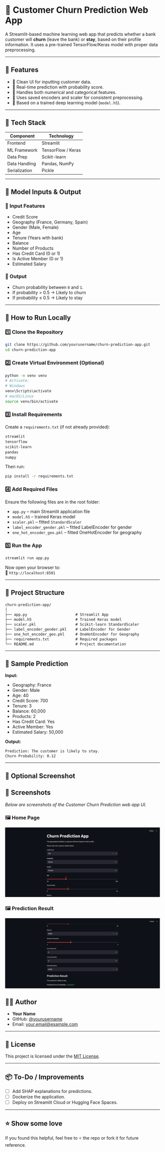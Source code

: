 
# 💼 Customer Churn Prediction Web App

A Streamlit-based machine learning web app that predicts whether a bank customer will **churn** (leave the bank) or **stay**, based on their profile information. It uses a pre-trained TensorFlow/Keras model with proper data preprocessing.

---

## 📌 Features

- 🔹 Clean UI for inputting customer data.
- 🔹 Real-time prediction with probability score.
- 🔹 Handles both numerical and categorical features.
- 🔹 Uses saved encoders and scaler for consistent preprocessing.
- 🔹 Based on a trained deep learning model (`model.h5`).

---

## 🧰 Tech Stack

| Component    | Technology         |
|--------------|--------------------|
| Frontend     | Streamlit          |
| ML Framework | TensorFlow / Keras |
| Data Prep    | Scikit-learn       |
| Data Handling| Pandas, NumPy      |
| Serialization| Pickle             |

---

## 🧠 Model Inputs & Output

### 🔢 Input Features

- Credit Score
- Geography (France, Germany, Spain)
- Gender (Male, Female)
- Age
- Tenure (Years with bank)
- Balance
- Number of Products
- Has Credit Card (0 or 1)
- Is Active Member (0 or 1)
- Estimated Salary

### 🎯 Output

- Churn probability between `0` and `1`.
- If probability > 0.5 → Likely to churn  
- If probability ≤ 0.5 → Likely to stay

---

## 🚀 How to Run Locally

### 1️⃣ Clone the Repository

```bash
git clone https://github.com/yourusername/churn-prediction-app.git
cd churn-prediction-app
```

### 2️⃣ Create Virtual Environment (Optional)

```bash
python -m venv venv
# Activate:
# Windows
venv\Scripts\activate
# macOS/Linux
source venv/bin/activate
```

### 3️⃣ Install Requirements

Create a `requirements.txt` (if not already provided):

```txt
streamlit
tensorflow
scikit-learn
pandas
numpy
```

Then run:

```bash
pip install -r requirements.txt
```

### 4️⃣ Add Required Files

Ensure the following files are in the root folder:

- `app.py` – main Streamlit application file
- `model.h5` – trained Keras model
- `scaler.pkl` – fitted `StandardScaler`
- `label_encoder_gender.pkl` – fitted LabelEncoder for gender
- `one_hot_encoder_geo.pkl` – fitted OneHotEncoder for geography

### 5️⃣ Run the App

```bash
streamlit run app.py
```

Now open your browser to:  
📍 `http://localhost:8501`

---

## 📁 Project Structure

```
churn-prediction-app/
│
├── app.py                      # Streamlit App
├── model.h5                    # Trained Keras model
├── scaler.pkl                  # Scikit-learn StandardScaler
├── label_encoder_gender.pkl    # LabelEncoder for Gender
├── one_hot_encoder_geo.pkl     # OneHotEncoder for Geography
├── requirements.txt            # Required packages
└── README.md                   # Project documentation
```

---

## 🧪 Sample Prediction

**Input:**
- Geography: France  
- Gender: Male  
- Age: 40  
- Credit Score: 700  
- Tenure: 3  
- Balance: 60,000  
- Products: 2  
- Has Credit Card: Yes  
- Active Member: Yes  
- Estimated Salary: 50,000

**Output:**
```
Prediction: The customer is likely to stay.
Churn Probability: 0.12
```

---

## 📸 Optional Screenshot

## 📸 Screenshots

*Below are screenshots of the Customer Churn Prediction web app UI.*

### 🖼️ Home Page

![App UI Screenshot 1](image1.png)

### 🖼️ Prediction Result

![App UI Screenshot 2](image2.png)


## 👨‍💻 Author

- **Your Name**  
- GitHub: [@yourusername](https://github.com/yourusername)  
- Email: your.email@example.com

---

## 📄 License

This project is licensed under the [MIT License](LICENSE).

---

## 📦 To-Do / Improvements

- [ ] Add SHAP explanations for predictions.
- [ ] Dockerize the application.
- [ ] Deploy on Streamlit Cloud or Hugging Face Spaces.

---

## ⭐️ Show some love

If you found this helpful, feel free to ⭐️ the repo or fork it for future reference.
